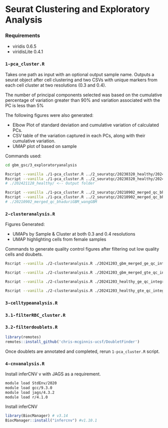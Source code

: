# Seurat Clustering and Exploratory Analysis

### Requirements

- viridis 0.6.5
- viridisLite 0.4.1

### `1-pca_cluster.R` 

Takes one path as input with an optional output sample name. Outputs a seurat object after cell clustering and two CSVs with unique markers from each cell cluster at two resolutions (0.3 and 0.4). 

The number of principal components selected was based on the cumulative percentage of variation greater than 90% and variation associated with the PC is less than 5%

The following figures were also generated:
- Elbow Plot of standard deviation and cumulative variation of calculated PCs.
- CSV table of the variation captured in each PCs, along with their cumulative variation. 
- UMAP plot of based on sample 

Commands used: 

```bash
cd gbm_gsc/3_exploratoryanalysis

Rscript --vanilla ./1-pca_cluster.R ../2_seuratqc/20230320_healthy/20241203_healthy_int_umap/ge_qc_integrated.rds >healthy_ge_qc_rcc_pca.out 2>&1
Rscript --vanilla ./1-pca_cluster.R ../2_seuratqc/20230320_healthy/20241203_healthy_int_umap/gte_qc_integrated.rds >healthy_gte_qc_rcc_pca.out 2>&1
# ./202421128_healthy/ <-- Output folder

Rscript --vanilla ./1-pca_cluster.R ../2_seuratqc/20210902_merged_qc_bhaduriGBM_wangGBM/20241203_gbm_int_umap/merged_ge_qc_integrated.rds >gbm_ge_qc_rcc_pca.out 2>&1
Rscript --vanilla ./1-pca_cluster.R ../2_seuratqc/20210902_merged_qc_bhaduriGBM_wangGBM/20241203_gbm_int_umap/merged_gte_qc_integrated.rds >gbm_ge_qc_rcc_pca.out 2>&1
# ./20210902_merged_qc_bhaduriGBM_wangGBM
```

### `2-clusteranalysis.R`

Figures Generated: 

- UMAPs by Sample & Cluster at both 0.3 and 0.4 resolutions
- UMAP highlighting cells from female samples

Commands to generate quality control figures after filtering out low quality cells and doubets. 

```bash
Rscript --vanilla ./2-clusteranalysis.R ./20241203_gbm_merged_ge_qc_integrated_umap/merged_ge_qc_integrated_umap_clustered.rds ./20241203_gbm_merged_ge_qc_integrated_umap/merged_ge_qc_integrated_umap_markers_0.3.csv ./20241203_gbm_merged_ge_qc_integrated_umap/merged_ge_qc_integrated_umap_markers_0.4.csv >gbm_ge_umap_figs.out 2>&1

Rscript --vanilla ./2-clusteranalysis.R ./20241203_gbm_merged_gte_qc_integrated_umap/merged_gte_qc_integrated_umap_clustered.rds ./20241203_gbm_merged_gte_qc_integrated_umap/merged_gte_qc_integrated_umap_markers_0.3.csv ./20241203_gbm_merged_gte_qc_integrated_umap/merged_gte_qc_integrated_umap_markers_0.4.csv >gbm_gte_umap_figs.out 2>&1

Rscript --vanilla ./2-clusteranalysis.R ./20241203_healthy_ge_qc_integrated_umap/ge_qc_integrated_umap_clustered.rds ./20241203_healthy_ge_qc_integrated_umap/ge_qc_integrated_umap_markers_0.3.csv ./20241203_healthy_ge_qc_integrated_umap/ge_qc_integrated_umap_markers_0.4.csv >healthy_ge_umap_figs.out 2>&1

Rscript --vanilla ./2-clusteranalysis.R ./20241203_healthy_gte_qc_integrated_umap/gte_qc_integrated_umap_clustered.rds ./20241203_healthy_gte_qc_integrated_umap/gte_qc_integrated_umap_markers_0.3.csv ./20241203_healthy_gte_qc_integrated_umap/gte_qc_integrated_umap_markers_0.4.csv >healthy_gte_umap_figs.out 2>&1
```

### `3-celltypeanalysis.R`
### `3.1-filterRBC_cluster.R`
### `3.2-filterdoublets.R`

```R
library(remotes) 
remotes::install_github('chris-mcginnis-ucsf/DoubletFinder')
```

Once doublets are annotated and completed, rerun `1-pca_cluster.R` script. 

### `4-cnvanalysis.R`

Install inferCNV v with JAGS as a requirement. 

```bash
module load StdEnv/2020
module load gcc/9.3.0
module load jags/4.3.2
module load r/4.1.0
```

Install inferCNV

```R
library(BiocManager) # v3.14
BiocManager::install("infercnv") #v1.10.1
```
